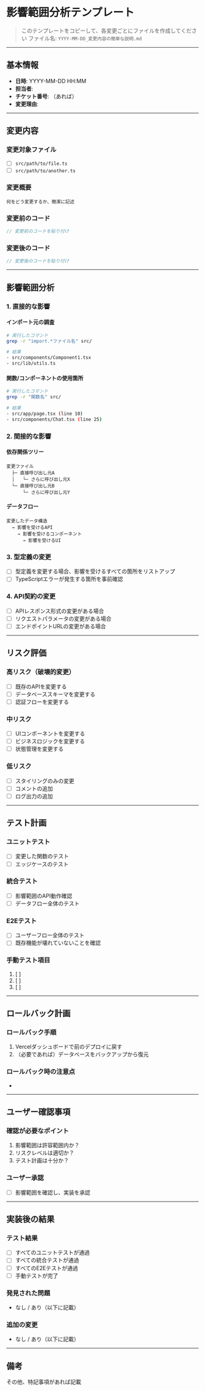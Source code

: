 # 影響範囲分析テンプレート

> このテンプレートをコピーして、各変更ごとにファイルを作成してください
> ファイル名: `YYYY-MM-DD_変更内容の簡単な説明.md`

---

## 基本情報

- **日時**: YYYY-MM-DD HH:MM
- **担当者**:
- **チケット番号**: （あれば）
- **変更理由**:

---

## 変更内容

### 変更対象ファイル
- [ ] `src/path/to/file.ts`
- [ ] `src/path/to/another.ts`

### 変更概要
```
何をどう変更するか、簡潔に記述
```

### 変更前のコード
```typescript
// 変更前のコードを貼り付け
```

### 変更後のコード
```typescript
// 変更後のコードを貼り付け
```

---

## 影響範囲分析

### 1. 直接的な影響

#### インポート元の調査
```bash
# 実行したコマンド
grep -r "import.*ファイル名" src/

# 結果
- src/components/Component1.tsx
- src/lib/utils.ts
```

#### 関数/コンポーネントの使用箇所
```bash
# 実行したコマンド
grep -r "関数名" src/

# 結果
- src/app/page.tsx (line 10)
- src/components/Chat.tsx (line 25)
```

### 2. 間接的な影響

#### 依存関係ツリー
```
変更ファイル
  ├─ 直接呼び出し元A
  │   └─ さらに呼び出し元X
  └─ 直接呼び出し元B
      └─ さらに呼び出し元Y
```

#### データフロー
```
変更したデータ構造
  → 影響を受けるAPI
    → 影響を受けるコンポーネント
      → 影響を受けるUI
```

### 3. 型定義の変更

- [ ] 型定義を変更する場合、影響を受けるすべての箇所をリストアップ
- [ ] TypeScriptエラーが発生する箇所を事前確認

### 4. API契約の変更

- [ ] APIレスポンス形式の変更がある場合
- [ ] リクエストパラメータの変更がある場合
- [ ] エンドポイントURLの変更がある場合

---

## リスク評価

### 高リスク（破壊的変更）
- [ ] 既存のAPIを変更する
- [ ] データベーススキーマを変更する
- [ ] 認証フローを変更する

### 中リスク
- [ ] UIコンポーネントを変更する
- [ ] ビジネスロジックを変更する
- [ ] 状態管理を変更する

### 低リスク
- [ ] スタイリングのみの変更
- [ ] コメントの追加
- [ ] ログ出力の追加

---

## テスト計画

### ユニットテスト
- [ ] 変更した関数のテスト
- [ ] エッジケースのテスト

### 統合テスト
- [ ] 影響範囲のAPI動作確認
- [ ] データフロー全体のテスト

### E2Eテスト
- [ ] ユーザーフロー全体のテスト
- [ ] 既存機能が壊れていないことを確認

### 手動テスト項目
1. [ ]
2. [ ]
3. [ ]

---

## ロールバック計画

### ロールバック手順
1. Vercelダッシュボードで前のデプロイに戻す
2. （必要であれば）データベースをバックアップから復元

### ロールバック時の注意点
-

---

## ユーザー確認事項

### 確認が必要なポイント
1. 影響範囲は許容範囲内か？
2. リスクレベルは適切か？
3. テスト計画は十分か？

### ユーザー承認
- [ ] 影響範囲を確認し、実装を承認

---

## 実装後の結果

### テスト結果
- [ ] すべてのユニットテストが通過
- [ ] すべての統合テストが通過
- [ ] すべてのE2Eテストが通過
- [ ] 手動テストが完了

### 発見された問題
- なし / あり（以下に記載）

### 追加の変更
- なし / あり（以下に記載）

---

## 備考

その他、特記事項があれば記載
